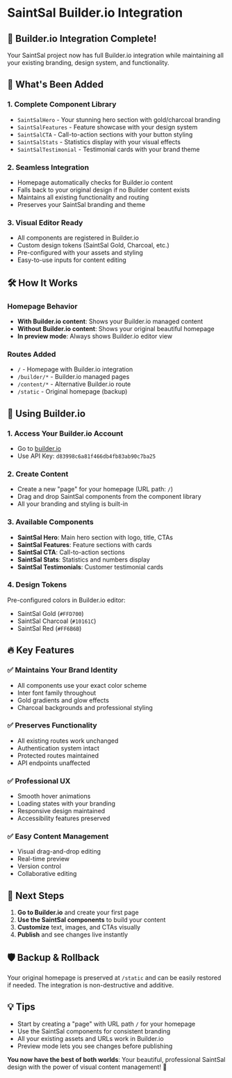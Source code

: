 # SaintSal Builder.io Integration

## 🎉 Builder.io Integration Complete!

Your SaintSal project now has full Builder.io integration while maintaining all your existing branding, design system, and functionality.

## 🚀 What's Been Added

### 1. **Complete Component Library**

- `SaintSalHero` - Your stunning hero section with gold/charcoal branding
- `SaintSalFeatures` - Feature showcase with your design system
- `SaintSalCTA` - Call-to-action sections with your button styling
- `SaintSalStats` - Statistics display with your visual effects
- `SaintSalTestimonial` - Testimonial cards with your brand theme

### 2. **Seamless Integration**

- Homepage automatically checks for Builder.io content
- Falls back to your original design if no Builder content exists
- Maintains all existing functionality and routing
- Preserves your SaintSal branding and theme

### 3. **Visual Editor Ready**

- All components are registered in Builder.io
- Custom design tokens (SaintSal Gold, Charcoal, etc.)
- Pre-configured with your assets and styling
- Easy-to-use inputs for content editing

## 🛠 How It Works

### Homepage Behavior

- **With Builder.io content**: Shows your Builder.io managed content
- **Without Builder.io content**: Shows your original beautiful homepage
- **In preview mode**: Always shows Builder.io editor view

### Routes Added

- `/` - Homepage with Builder.io integration
- `/builder/*` - Builder.io managed pages
- `/content/*` - Alternative Builder.io route
- `/static` - Original homepage (backup)

## 🎨 Using Builder.io

### 1. **Access Your Builder.io Account**

- Go to [builder.io](https://builder.io/content)
- Use API Key: `d83998c6a81f466db4fb83ab90c7ba25`

### 2. **Create Content**

- Create a new "page" for your homepage (URL path: `/`)
- Drag and drop SaintSal components from the component library
- All your branding and styling is built-in

### 3. **Available Components**

- **SaintSal Hero**: Main hero section with logo, title, CTAs
- **SaintSal Features**: Feature sections with cards
- **SaintSal CTA**: Call-to-action sections
- **SaintSal Stats**: Statistics and numbers display
- **SaintSal Testimonials**: Customer testimonial cards

### 4. **Design Tokens**

Pre-configured colors in Builder.io editor:

- SaintSal Gold (`#FFD700`)
- SaintSal Charcoal (`#10161C`)
- SaintSal Red (`#FF6B6B`)

## 🔥 Key Features

### ✅ **Maintains Your Brand Identity**

- All components use your exact color scheme
- Inter font family throughout
- Gold gradients and glow effects
- Charcoal backgrounds and professional styling

### ✅ **Preserves Functionality**

- All existing routes work unchanged
- Authentication system intact
- Protected routes maintained
- API endpoints unaffected

### ✅ **Professional UX**

- Smooth hover animations
- Loading states with your branding
- Responsive design maintained
- Accessibility features preserved

### ✅ **Easy Content Management**

- Visual drag-and-drop editing
- Real-time preview
- Version control
- Collaborative editing

## 🚀 Next Steps

1. **Go to Builder.io** and create your first page
2. **Use the SaintSal components** to build your content
3. **Customize** text, images, and CTAs visually
4. **Publish** and see changes live instantly

## 🛡 Backup & Rollback

Your original homepage is preserved at `/static` and can be easily restored if needed. The integration is non-destructive and additive.

## 💡 Tips

- Start by creating a "page" with URL path `/` for your homepage
- Use the SaintSal components for consistent branding
- All your existing assets and URLs work in Builder.io
- Preview mode lets you see changes before publishing

**You now have the best of both worlds**: Your beautiful, professional SaintSal design with the power of visual content management! 🎯
